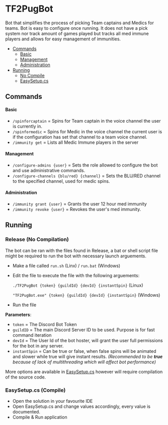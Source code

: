 # TF2PugBot

Bot that simplifies the process of picking Team captains and Medics for teams. Bot is easy to configure once running.
It does not have a pick system nor track amount of games played but tracks all med immune players and allows for easy management of immunities.

* [Commands](#commands)
  * [Basic](#basic)
  * [Management](#management)
  * [Administration](#administration)
* [Running](#running)
  * [No Compile](#release-no-compilation)     
  * [EasySetup.cs](#easysetupcs-compile)

## Commands

#### Basic
* `/spinforcaptain`   = Spins for Team captain in the voice channel the user is currently in.
* `/spinformedic`     = Spins for Medic in the voice channel the current user is if the configuration has set that channel to a team voice channel.
* `/immunity get`     = Lists all Medic Immune players in the server

#### Management
* `/configure-admins {user}`                 = Sets the role allowed to configure the bot and use administrative commands.
* `/configure-channels {blu/red} {channel}`  = Sets the BLU/RED channel to the specified channel, used for medic spins.

#### Administration
* `/immunity grant {user}` = Grants the user 12 hour med immunity
* `/immunity revoke {user}` = Revokes the user's med immunity.


## Running

### Release (No Compilation)

The bot can be ran with the files found in Release, a bat or shell script file might be required to run the bot with necessary launch arguements.

* Make a file called `run.sh` (Linx) / `run.bat` (Windows)
* Edit the file to execute the file with the following arguements:
  
  `./TF2PugBot {token} {guildId} {devId} {instantSpin}` (Linux)

  `"TF2PugBot.exe" {token} {guildId} {devId} {instantSpin}` (Windows)

* Run the file

**Parameters**:
* `token`       = The Discord Bot Token
* `guildID`     = The main Discord Server ID to be used. Purpose is for fast command iteration
* `devId`       = The User Id of the bot hoster, will grant the user full permissions for the bot in any server.
* `instantSpin` = Can be true or false, when false spins will be animated and slower while true will give instant results. *(Recommended to be **true** because of lack of multithreading which will affect bot performance)*

More options are available in [EasySetup.cs](https://github.com/OlivierDotNet/TF2PugBot/blob/main/EasySetup.cs) however will require compilation of the source code.

### EasySetup.cs (Compile)

* Open the solution in your favourite IDE
* Open EasySetup.cs and change values accordingly, every value is documented.
* Compile & Run application


